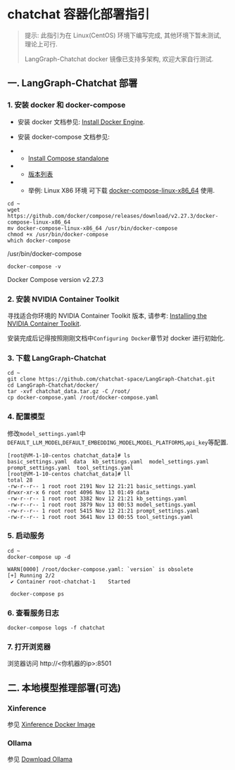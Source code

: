# chatchat 容器化部署指引

> 提示: 此指引为在 Linux(CentOS) 环境下编写完成, 其他环境下暂未测试, 理论上可行.
> 
> LangGraph-Chatchat docker 镜像已支持多架构, 欢迎大家自行测试.

## 一. LangGraph-Chatchat 部署

### 1. 安装 docker 和 docker-compose
- 安装 docker 文档参见: [Install Docker Engine](https://docs.docker.com/engine/install/).

- 安装 docker-compose 文档参见:
- - [Install Compose standalone](https://docs.docker.com/compose/install/standalone/) 
- - [版本列表](https://github.com/docker/compose/releases)
- - 举例: Linux X86 环境 可下载 [docker-compose-linux-x86_64](https://github.com/docker/compose/releases/download/v2.27.3/docker-compose-linux-x86_64) 使用.
```shell
cd ~
wget https://github.com/docker/compose/releases/download/v2.27.3/docker-compose-linux-x86_64
mv docker-compose-linux-x86_64 /usr/bin/docker-compose
chmod +x /usr/bin/docker-compose
which docker-compose
```
/usr/bin/docker-compose
```shell
docker-compose -v
```
Docker Compose version v2.27.3

### 2. 安装 NVIDIA Container Toolkit
寻找适合你环境的 NVIDIA Container Toolkit 版本, 请参考: [Installing the NVIDIA Container Toolkit](https://docs.nvidia.com/datacenter/cloud-native/container-toolkit/latest/install-guide.html).

安装完成后记得按照刚刚文档中`Configuring Docker`章节对 docker 进行初始化.

### 3. 下载 LangGraph-Chatchat
```shell
cd ~
git clone https://github.com/chatchat-space/LangGraph-Chatchat.git
cd LangGraph-Chatchat/docker/
tar -xvf chatchat_data.tar.gz -C /root/
cp docker-compose.yaml /root/docker-compose.yaml
```

### 4. 配置模型
修改`model_settings.yaml`中`DEFAULT_LLM_MODEL`,`DEFAULT_EMBEDDING_MODEL`,`MODEL_PLATFORMS`,`api_key`等配置.
```shell
[root@VM-1-10-centos chatchat_data]# ls
basic_settings.yaml  data  kb_settings.yaml  model_settings.yaml  prompt_settings.yaml  tool_settings.yaml
[root@VM-1-10-centos chatchat_data]# ll
total 28
-rw-r--r-- 1 root root 2191 Nov 12 21:21 basic_settings.yaml
drwxr-xr-x 6 root root 4096 Nov 13 01:49 data
-rw-r--r-- 1 root root 3382 Nov 12 21:21 kb_settings.yaml
-rw-r--r-- 1 root root 3879 Nov 13 00:53 model_settings.yaml
-rw-r--r-- 1 root root 5415 Nov 12 21:21 prompt_settings.yaml
-rw-r--r-- 1 root root 3641 Nov 13 00:55 tool_settings.yaml
```

### 5. 启动服务
```shell
cd ~
docker-compose up -d
```
```text
WARN[0000] /root/docker-compose.yaml: `version` is obsolete 
[+] Running 2/2
 ✔ Container root-chatchat-1    Started
```
```shell 
 docker-compose ps      
```

### 6. 查看服务日志
```shell
docker-compose logs -f chatchat
```

### 7. 打开浏览器
浏览器访问 http://<你机器的ip>:8501

## 二. 本地模型推理部署(可选)

### Xinference
参见 [Xinference Docker Image](https://inference.readthedocs.io/en/latest/getting_started/using_docker_image.html)

### Ollama
参见 [Download Ollama](https://ollama.com/download)